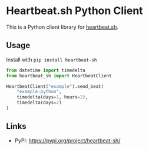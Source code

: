 # Heartbeat.sh Python Client

This is a Python client library for [heartbeat.sh](https://heartbeat.sh).

## Usage

Install with `pip install heartbeat-sh`

```Python
from datetime import timedelta
from heartbeat_sh import HeartbeatClient

HeartbeatClient("example").send_beat(
    "example:python",
    timedelta(days=1, hours=2),
    timedelta(days=2)
)
```

## Links
- PyPI: https://pypi.org/project/heartbeat-sh/
